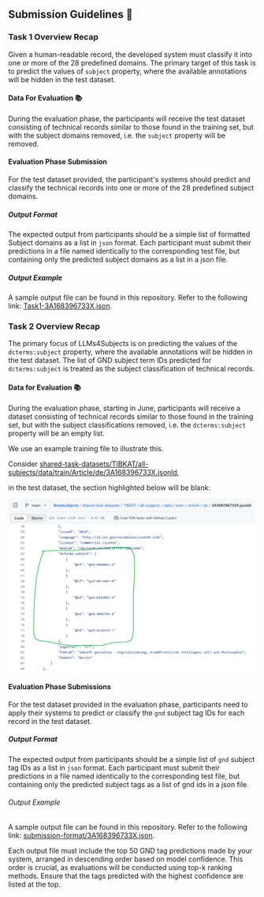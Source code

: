 ## Submission Guidelines 📄

### Task 1 Overview Recap

Given a human-readable record, the developed system must classify it into one or more of the 28 predefined domains. The primary target of this task is to predict the values of `subject` property, where the available annotations will be hidden in the test dataset.

#### Data For Evaluation 📚

During the evaluation phase, the participants will receive the test dataset consisting of technical records similar to those found in the training set, but with the subject domains removed, i.e. the `subject` property will be removed.

#### Evaluation Phase Submission

For the test dataset provided, the participant's systems should predict and classify the technical records into one or more of the 28 predefined subject domains.

##### Output Format

The expected output from participants should be a simple list of formatted Subject domains as a list in `json` format. Each participant must submit their predictions in a file named identically to the corresponding test file, but containing only the predicted subject domains as a list in a json file.

##### Output Example

A sample output file can be found in this repository. Refer to the following link: [Task1-3A168396733X.json](Task1-3A168396733X.json).

### Task 2 Overview Recap 

The primary focus of LLMs4Subjects is on predicting the values of the `dcterms:subject` property, where the available annotations will be hidden in the test dataset. The list of GND subject term IDs predicted for `dcterms:subject` is treated as the subject classification of technical records.

#### Data for Evaluation 📚

During the evaluation phase, starting in June, participants will receive a dataset consisting of technical records similar to those found in the training set, but with the subject classifications removed, i.e. the `dcterms:subject` property will be an empty list.

We use an example training file to illustrate this. 

Consider  [shared-task-datasets/TIBKAT/all-subjects/data/train/Article/de/3A168396733X.jsonld](https://github.com/sciknoworg/llms4subjects/blob/main/shared-task-datasets/TIBKAT/all-subjects/data/train/Article/de/3A168396733X.jsonld),

in the test dataset, the section highlighted below will be blank:

<img src="https://github.com/sciknoworg/llms4subjects/blob/main/img/classification-target.png" width="500" height="350" alt="Example of blank subject classification area in test data">

#### Evaluation Phase Submissions

For the test dataset provided in the evaluation phase, participants need to apply their systems to predict or classify the `gnd` subject tag IDs for each record in the test dataset.

##### Output Format

The expected output from participants should be a simple list of `gnd` subject tag IDs as a list in `json` format. Each participant must submit their predictions in a file named identically to the corresponding test file, but containing only the predicted subject tags as a list of gnd ids in a json file.

###### Output Example

A sample output file can be found in this repository. Refer to the following link: [submission-format/3A168396733X.json](Task2-3A168396733X.json).

Each output file must include the top 50 GND tag predictions made by your system, arranged in descending order based on model confidence. This order is crucial, as evaluations will be conducted using top-k ranking methods. Ensure that the tags predicted with the highest confidence are listed at the top.